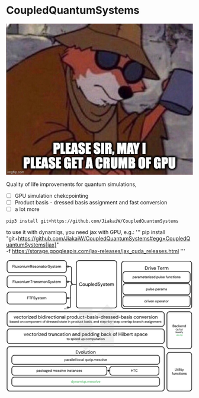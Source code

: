 # CoupledQuantumSystems

![gpu_meme](assets/gpu_meme.jpg)

Quality of life improvements for quantum simulations,
- [ ] GPU simulation chekcpointing
- [ ] Product basis - dressed basis assignment and fast conversion
- [ ] a lot more
 
```
pip3 install git+https://github.com/JiakaiW/CoupledQuantumSystems
```

to use it with dynamiqs, you need jax with GPU, e.g.:
'''
pip install "git+https://github.com/JiakaiW/CoupledQuantumSystems#egg=CoupledQuantumSystems[jax]" \
    -f https://storage.googleapis.com/jax-releases/jax_cuda_releases.html
'''

![workflow of quantum simulation using this package](assets/CoupledQuantumSystems.png)
